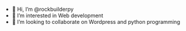 - 👋 Hi, I’m @rockbuilderpy
- 👀 I’m interested in Web development
- 💞️ I’m looking to collaborate on Wordpress and python programming

<!---
rockbuilderpy/rockbuilderpy is a ✨ special ✨ repository because its `README.md` (this file) appears on your GitHub profile.
You can click the Preview link to take a look at your changes.
--->
